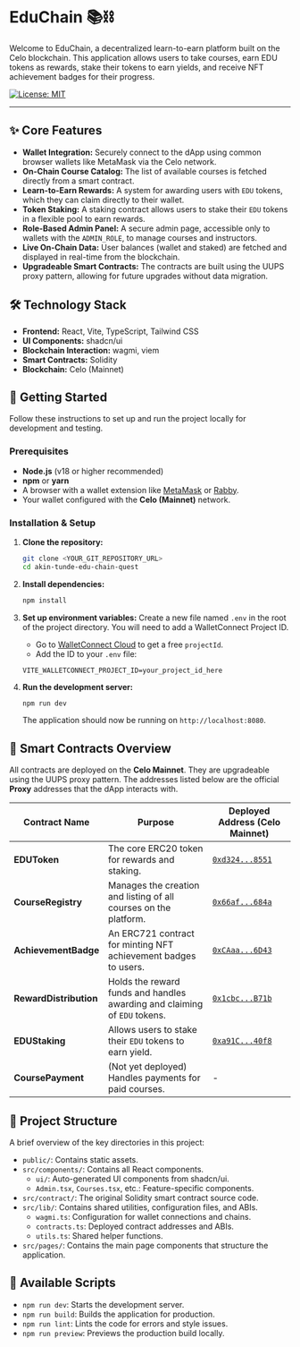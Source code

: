 # EduChain 📚⛓️

Welcome to EduChain, a decentralized learn-to-earn platform built on the Celo blockchain. This application allows users to take courses, earn EDU tokens as rewards, stake their tokens to earn yields, and receive NFT achievement badges for their progress.

[![License: MIT](https://img.shields.io/badge/License-MIT-blue.svg)](https://opensource.org/licenses/MIT)

---

## ✨ Core Features

-   **Wallet Integration:** Securely connect to the dApp using common browser wallets like MetaMask via the Celo network.
-   **On-Chain Course Catalog:** The list of available courses is fetched directly from a smart contract.
-   **Learn-to-Earn Rewards:** A system for awarding users with `EDU` tokens, which they can claim directly to their wallet.
-   **Token Staking:** A staking contract allows users to stake their `EDU` tokens in a flexible pool to earn rewards.
-   **Role-Based Admin Panel:** A secure admin page, accessible only to wallets with the `ADMIN_ROLE`, to manage courses and instructors.
-   **Live On-Chain Data:** User balances (wallet and staked) are fetched and displayed in real-time from the blockchain.
-   **Upgradeable Smart Contracts:** The contracts are built using the UUPS proxy pattern, allowing for future upgrades without data migration.

## 🛠️ Technology Stack

-   **Frontend:** React, Vite, TypeScript, Tailwind CSS
-   **UI Components:** shadcn/ui
-   **Blockchain Interaction:** wagmi, viem
-   **Smart Contracts:** Solidity
-   **Blockchain:** Celo (Mainnet)

## 🚀 Getting Started

Follow these instructions to set up and run the project locally for development and testing.

### Prerequisites

-   **Node.js** (v18 or higher recommended)
-   **npm** or **yarn**
-   A browser with a wallet extension like [MetaMask](https://metamask.io/) or [Rabby](https://rabby.io/).
-   Your wallet configured with the **Celo (Mainnet)** network.

### Installation & Setup

1.  **Clone the repository:**
    ```sh
    git clone <YOUR_GIT_REPOSITORY_URL>
    cd akin-tunde-edu-chain-quest
    ```

2.  **Install dependencies:**
    ```sh
    npm install
    ```

3.  **Set up environment variables:**
    Create a new file named `.env` in the root of the project directory. You will need to add a WalletConnect Project ID.

    -   Go to [WalletConnect Cloud](https://cloud.walletconnect.com/) to get a free `projectId`.
    -   Add the ID to your `.env` file:

    ```
    VITE_WALLETCONNECT_PROJECT_ID=your_project_id_here
    ```

4.  **Run the development server:**
    ```sh
    npm run dev
    ```
    The application should now be running on `http://localhost:8080`.

## 📝 Smart Contracts Overview

All contracts are deployed on the **Celo Mainnet**. They are upgradeable using the UUPS proxy pattern. The addresses listed below are the official **Proxy** addresses that the dApp interacts with.

| Contract Name          | Purpose                                                                    | Deployed Address (Celo Mainnet)                                                                               |
| ---------------------- | -------------------------------------------------------------------------- | ------------------------------------------------------------------------------------------------------------- |
| **EDUToken**           | The core ERC20 token for rewards and staking.                              | [`0xd324...8551`](https://celoscan.io/address/0xd3240460DECdd7cC6Cd465d58cAFDE66fbcC8551) |
| **CourseRegistry**     | Manages the creation and listing of all courses on the platform.           | [`0x66af...684a`](https://celoscan.io/address/0x66af7F20AA0Ed1697Aade356f568E28243bF684a) |
| **AchievementBadge**   | An ERC721 contract for minting NFT achievement badges to users.            | [`0xCAaa...6D43`](https://celoscan.io/address/0xCAa3cEB38076E600EA0A07f2D2Acab9348E56D43) |
| **RewardDistribution** | Holds the reward funds and handles awarding and claiming of `EDU` tokens.  | [`0x1cbc...B71b`](https://celoscan.io/address/0x1cbcA43488E4c467FfE64D412DC6df6b946aB71b) |
| **EDUStaking**         | Allows users to stake their `EDU` tokens to earn yield.                    | [`0xa91C...40f8`](https://celoscan.io/address/0xa91C2e49AD3143ea7827f7bf76a64142166140f8) |
| **CoursePayment**      | (Not yet deployed) Handles payments for paid courses.                      | -                                                                                                             |

## 📁 Project Structure

A brief overview of the key directories in this project:

-   `public/`: Contains static assets.
-   `src/components/`: Contains all React components.
    -   `ui/`: Auto-generated UI components from shadcn/ui.
    -   `Admin.tsx`, `Courses.tsx`, etc.: Feature-specific components.
-   `src/contract/`: The original Solidity smart contract source code.
-   `src/lib/`: Contains shared utilities, configuration files, and ABIs.
    -   `wagmi.ts`: Configuration for wallet connections and chains.
    -   `contracts.ts`: Deployed contract addresses and ABIs.
    -   `utils.ts`: Shared helper functions.
-   `src/pages/`: Contains the main page components that structure the application.

## 📜 Available Scripts

-   `npm run dev`: Starts the development server.
-   `npm run build`: Builds the application for production.
-   `npm run lint`: Lints the code for errors and style issues.
-   `npm run preview`: Previews the production build locally.
